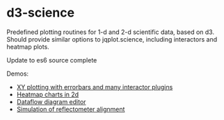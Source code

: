 # d3-science
Predefined plotting routines for 1-d and 2-d scientific data, based on d3.  Should provide similar options to jqplot.science, including interactors and heatmap plots.

Update to es6 source complete

Demos:

  * [XY plotting with errorbars and many interactor plugins](demos/d3-errorbars-rectangle-ellipse.html)
  * [Heatmap charts in 2d](demos/d3heat-lib.html)
  * [Dataflow diagram editor](demos/dataflow-editor-streamline-new.html)
  * [Simulation of reflectometer alignment](demos/reflectometer_alignment_sim.html)
